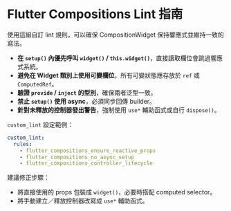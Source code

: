 # Flutter Compositions Lint 指南

使用這組自訂 lint 規則，可以確保 CompositionWidget 保持響應式並維持一致的寫法。

- **在 `setup()` 內優先呼叫 `widget()` / `this.widget()`**，直接讀取欄位會跳過響應式系統。
- **避免在 Widget 類別上使用可變欄位**，所有可變狀態應存放於 `ref` 或 `ComputedRef`。
- **驗證 `provide` / `inject` 的型別**，確保兩者泛型一致。
- **禁止 `setup()` 使用 async**，必須同步回傳 builder。
- **針對未釋放的控制器發出警告**，強制使用 `use*` 輔助函式或自行 `dispose()`。

`custom_lint` 設定範例：

```yaml
custom_lint:
  rules:
    - flutter_compositions_ensure_reactive_props
    - flutter_compositions_no_async_setup
    - flutter_compositions_controller_lifecycle
```

建議修正步驟：

- 將直接使用的 props 包裝成 `widget()`，必要時搭配 computed selector。
- 將手動建立／釋放控制器改寫成 `use*` 輔助函式。
